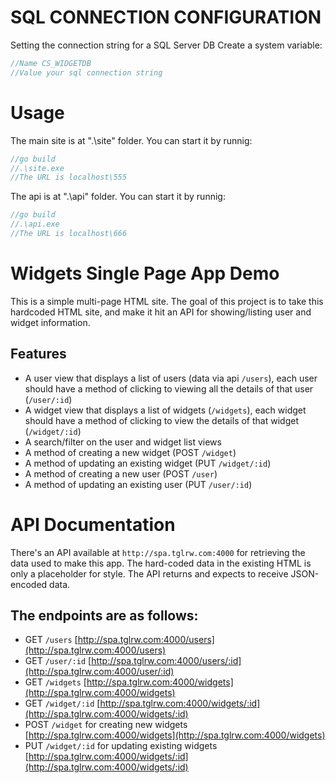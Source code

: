 # SQL CONNECTION CONFIGURATION

Setting the connection string for a SQL Server DB
Create a system variable:

```go
//Name CS_WIDGETDB
//Value your sql connection string 
```

# Usage
The main site is at ".\site\" folder. You can start it by runnig:
```go
//go build
//.\site.exe
//The URL is localhost\555
```

The api is at ".\api\" folder. You can start it by runnig:
```go
//go build
//.\api.exe
//The URL is localhost\666
```

# Widgets Single Page App Demo
This is a simple multi-page HTML site. The goal of this project is to take this hardcoded HTML site, and make it hit an API for showing/listing user and widget information. 

## Features
- A user view that displays a list of users (data via api `/users`), each user should have a method of clicking to viewing all the details of that user (`/user/:id`)
- A widget view that displays a list of widgets (`/widgets`), each widget should have a method of clicking to view the details of that widget (`/widget/:id`)
- A search/filter on the user and widget list views
- A method of creating a new widget (POST `/widget`)
- A method of updating an existing widget (PUT `/widget/:id`)
- A method of creating a new user (POST `/user`)
- A method of updating an existing user (PUT `/user/:id`)


# API Documentation
There's an API available at `http://spa.tglrw.com:4000` for retrieving the data used to make this app. The hard-coded data in the existing HTML is only a placeholder for style. The API returns and expects to receive JSON-encoded data.


## The endpoints are as follows:
- GET `/users` [http://spa.tglrw.com:4000/users](http://spa.tglrw.com:4000/users)
- GET `/user/:id` [http://spa.tglrw.com:4000/users/:id](http://spa.tglrw.com:4000/user/:id)
- GET `/widgets` [http://spa.tglrw.com:4000/widgets](http://spa.tglrw.com:4000/widgets)
- GET `/widget/:id` [http://spa.tglrw.com:4000/widgets/:id](http://spa.tglrw.com:4000/widgets/:id)
- POST `/widget` for creating new widgets [http://spa.tglrw.com:4000/widgets](http://spa.tglrw.com:4000/widgets)
- PUT `/widget/:id` for updating existing widgets [http://spa.tglrw.com:4000/widgets/:id](http://spa.tglrw.com:4000/widgets/:id)

